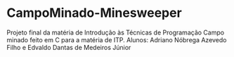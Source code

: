 # CampoMinado-Minesweeper
Projeto final da matéria de Introdução às Técnicas de Programação
Campo minado feito em C para a matéria de ITP. Alunos: Adriano Nóbrega Azevedo Filho e Edvaldo Dantas de Medeiros Júnior
